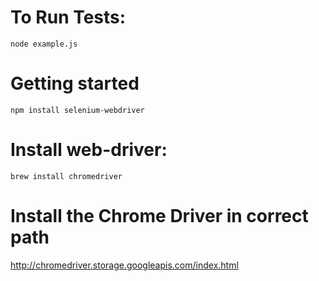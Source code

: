 # To Run Tests:
`node example.js`

# Getting started
`npm install selenium-webdriver`

# Install web-driver:
`brew install chromedriver`

# Install the Chrome Driver in correct path
http://chromedriver.storage.googleapis.com/index.html